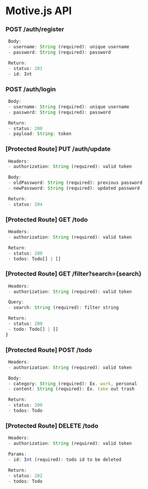 # Motive.js API

### POST /auth/register
```js
 Body:
 - username: String (required): unique username
 - password: String (required): password

 Return:
 - status: 201
 - id: Int
```

### POST /auth/login
```js
 Body:
 - username: String (required): unique username
 - password: String (required): password

 Return:
 - status: 200
 - payload: String: token
```

### [Protected Route] PUT /auth/update
```js
 Headers:
 - authorization: String (required): valid token

 Body:
 - oldPassword: String (required): previous password
 - newPassword: String (required): updated password

 Return:
 - status: 204
```

### [Protected Route] GET /todo
```js
 Headers:
 - authorization: String (required): valid token

 Return:
 - status: 200
 - todos: Todo[] | []
```

### [Protected Route] GET /filter?search={search}
```js
 Headers:
 - authorization: String (required): valid token

 Query:
 - search: String (required): filter string

 Return:
 - status: 200
 - todo: Todo[] | []
}
```

### [Protected Route] POST /todo
```js
 Headers:
 - authorization: String (required): valid token

 Body:
 - category: String (required): Ex. work, personal
 - content: String (required): Ex. take out trash

 Return:
 - status: 200
 - todos: Todo
```

### [Protected Route] DELETE /todo
```js
 Headers:
 - authorization: String (required): valid token

 Params:
 - id: Int (required): todo id to be deleted

 Return:
 - status: 202
 - todos: Todo
```

